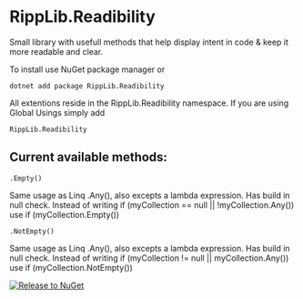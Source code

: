 # RippLib.Readibility
Small library with usefull methods that help display intent in code & keep it more readable and clear.

To install use NuGet package manager or 
```
dotnet add package RippLib.Readibility
```

All extentions reside in the RippLib.Readibility namespace.
If you are using Global Usings simply add 
```
RippLib.Readibility
```

## Current available methods:

```
.Empty()
```
Same usage as Linq .Any(), also excepts a lambda expression. Has build in null check.
Instead of writing if (myCollection == null || !myCollection.Any()) use if (myCollection.Empty())

```
.NotEmpty()
```
Same usage as Linq .Any(), also excepts a lambda expression. Has build in null check.
Instead of writing if (myCollection != null || myCollection.Any()) use if (myCollection.NotEmpty())

[![Release to NuGet](https://github.com/BenLuts/RippLib.Readability/actions/workflows/release.yml/badge.svg)](https://github.com/BenLuts/RippLib.Readability/actions/workflows/release.yml)
